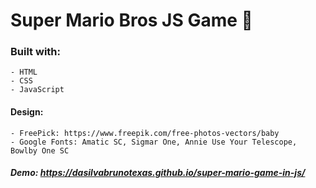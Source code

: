# Super Mario Bros JS Game  :mushroom:

### Built with: 
    - HTML
    - CSS
    - JavaScript


#### Design: 
    - FreePick: https://www.freepik.com/free-photos-vectors/baby
    - Google Fonts: Amatic SC, Sigmar One, Annie Use Your Telescope, Bowlby One SC


##### Demo: https://dasilvabrunotexas.github.io/super-mario-game-in-js/
